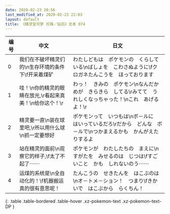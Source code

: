 ```yaml
---
date: 2020-02-23 20:56
last_modified_at: 2020-02-23 22:03
layout: default
title: 《精灵宝可梦 珍珠／钻石》文本 074
---
```

| 编号 | 中文 | 日文 |
| ---- | ---- | ---- |
| 0 | 我们在不破坏精灵们的\n生存环境的条件下\f开采着煤矿 | わたしどもは　ポケモンの　くらしている\nばしょを　こわさぬように\fクロガネたんこうを　ほっております |
| 1 | 哇！\n你的精灵的眼睛在放光,\r看起来真美！\n给你这个！\r | わっ！　きみの　ポケモン\nなんだか　めが　きらきら　してる\rみてて　うれしくなっちゃった！\nこれ　あげるよ！\r |
| 2 | 精灵要一直\n装在球里吧,\r所以用什么球\n抓一定要想好 | ポケモンって　いつもは\nボ－ルに　はいっているだろ\rだから　どんな　ボ－ルで\nつかまえるかも　かんがえたりするよ |
| 3 | 站在精灵的面前\n观察它的样子,\f太了不起了⋯⋯ | ポケモンが　わたしたちの　まえに\nすがたを　みせるのは　じつは\fすごいこと　かも　しれないのう⋯⋯ |
| 4 | 运煤的系统是\n全自动化的！\f机器搬运真的很有意思呢！ | たんこうの　せきたんを　はこぶのは\nオ－トメ－ション！　つまり\fきかいで　はこぶから　らくちん！ |
{: .table .table-bordered .table-hover .xz-pokemon-text .xz-pokemon-text-DP }